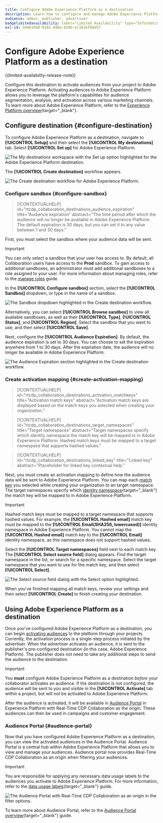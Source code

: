 ```yaml
---
title: Configure Adobe Experience Platform as a destination
description: Learn how to configure and manage Adobe Experience Platform as a destination in Real-Time CDP Collaboration.
audience: admin, publisher, advertiser
badgelimitedavailability: label="Limited Availability" type="Informative" url="https://helpx.adobe.com/legal/product-descriptions/real-time-customer-data-platform-collaboration.html newtab=true"
exl-id: 594610a0-9102-448a-b59b-ec162ef9dd57
---
```

# Configure Adobe Experience Platform as a destination

{{limited-availability-release-note}}

Configure this destination to activate audiences from your project to Adobe Experience Platform. Activating audiences to Adobe Experience Platform allows you to leverage the platform's capabilities for audience segmentation, analysis, and activation across various marketing channels. To learn more about Adobe Experience Platform, refer to the [Experience Platform overview](https://experienceleague.adobe.com/en/docs/experience-platform/landing/home){target="_blank"}.

## Configure destination {#configure-destination}

To configure Adobe Experience Platform as a destination, navigate to **[!UICONTROL Setup]** and then select the **[!UICONTROL My destinations]** tab. Select **[!UICONTROL Set up]** for Adobe Experience Platform.

![The My destinations workspace with the Set up option highlighted for the Adobe Experience Platform destination.](/help/assets/destinations/adobe-experience-platform/setup-aep.png)

The **[!UICONTROL Create destination]** workflow appears. 

![The Create destination workflow for Adobe Experience Platform.](/help/assets/destinations/adobe-experience-platform/create-destination.png)

### Configure sandbox {#configure-sandbox}

>[!CONTEXTUALHELP]
>id="rtcdp_collaboration_destinations_audience_expiration"
>title="Audience expiration"
>abstract="The time period after which the audience will no longer be available in Adobe Experience Platform. The default expiration is 30 days, but you can set it to any value between 1 and 30 days."

First, you must select the sandbox where your audience data will be sent. 

>[!IMPORTANT]
>
>You can only select a sandbox that your user has access to. By default, all Collaboration users have access to the **Prod** sandbox. To gain access to additional sandboxes, an administrator must add additional sandboxes to a role assigned to your user. For more information about managing roles, refer to the [manage roles](../permissions/manage-roles.md) guide.

In the **[!UICONTROL Configure sandbox]** section, select the **[!UICONTROL Sandbox]** dropdown, or type in the name of a sandbox.

![The Sandbox dropdown highlighted in the Create destination workflow.](/help/assets/destinations/adobe-experience-platform/select-sandbox.png)

Alternatively, you can select **[!UICONTROL Browse sandbox]** to view all available sandboxes, as well as their **[!UICONTROL Type]**, **[!UICONTROL Status]**, and **[!UICONTROL Region]**. Select the sandbox that you want to use, and then select **[!UICONTROL Save]**.

Next, configure the **[!UICONTROL Audience Expiration]**. By default, the audience expiration is set to 30 days. You can choose to set the expiration anywhere from 1 to 30 days. After the expiration date, the audience will no longer be available in Adobe Experience Platform.

![The Audience Expiration section highlighted in the Create destination workflow.](/help/assets/destinations/adobe-experience-platform/audience-expiration.png)

### Create activation mapping {#create-activation-mapping}

>[!CONTEXTUALHELP]
>id="rtcdp_collaboration_destinations_activation_matchkeys"
>title="Activation match keys"
>abstract="Activation match keys are displayed based on the match keys you selected when creating your organization."

>[!CONTEXTUALHELP]
>id="rtcdp_collaboration_destinations_target_namespaces"
>title="Target namespaces"
>abstract="Target namespaces specify which identity namespace the match key will be mapped to in Adobe Experience Platform. Hashed match keys must be mapped to a target namespace that supports hashed values."

>[!CONTEXTUALHELP]
>id="rtcdp_collaboration_destinations_linked_key"
>title="Linked key"
>abstract="Placeholder for linked key contextual help."

Next, you must create an activation mapping to define how the audience data will be sent to Adobe Experience Platform. You can map each [match key](../setup/onboard-account.md#set-up-match-keys) you selected while creating your organization to an target namespace. The target namespaces specify which [identity namespace](https://experienceleague.adobe.com/en/docs/experience-platform/identity/features/namespaces#standard){target="_blank"} the match key will be mapped to in Adobe Experience Platform.

>[!IMPORTANT]
>
>Hashed match keys must be mapped to a target namespace that supports hashed values. For example, the **[!UICONTROL Hashed email]** match key must be mapped to the **[!UICONTROL Email(SHA256, lowercased)]** identity namespace in Adobe Experience Platform. You cannot map the **[!UICONTROL Hashed email]** match key to the **[!UICONTROL Email]** identity namespace, as this namespace does not support hashed values.

Select the **[!UICONTROL Target namespaces]** field next to each match key. The **[!UICONTROL Select source field]** dialog appears. Find the target namespace in the list, or search for a specific namespace. Select the target namespace that you want to use for the match key, and then select **[!UICONTROL Select]**.

![The Select source field dialog with the Select option highlighted..](/help/assets/destinations/adobe-experience-platform/select-target-namespace.png)

When you've finished mapping all match keys, review your settings and then select **[!UICONTROL Create]** to finish creating your destination.

## Using Adobe Experience Platform as a destination

Once you've configured Adobe Experience Platform as a destination, you can begin [activating audiences](../collaborate/activate.md) to the platform through your projects. Currently, the activation process is a single-step process initiated by the advertiser. When the advertiser activates an audience, it is sent to the publisher's pre-configured destination (in this case, Adobe Experience Platform). The publisher does not need to take any additional steps to send the audience to the destination.

>[!IMPORTANT]
>
>You **must** configure Adobe Experience Platform as a destination *before* your collaborator activates an audience. If the destination is not configured, the audience will be sent to you and visible in the **[!UICONTROL Activate]** tab within a project, but will not be activated to Adobe Experience Platform. 

After the audience is activated, it will be available in [Audience Portal](#audience-portal) in Experience Platform with Real-Time CDP Collaboration as the origin.  These audiences can then be used in campaigns and customer engagement.

### Audience Portal {#audience-portal}

Now that you have configured Adobe Experience Platform as a destination, you can view the activated audiences in the Audience Portal. Audience Portal is a central hub within Adobe Experience Platform that allows you to view and manage your audiences. Audience portal now provides Real-Time CDP Collaboration as an origin when filtering your audiences. 

>[!IMPORTANT]
>
>You are responsible for applying any necessary data usage labels to the audiences you activate to Adobe Experience Platform. For more information, refer to the [data usage labels](https://experienceleague.adobe.com/en/docs/experience-platform/data-governance/labels/overview){target="_blank"} guide.

![The Audience Portal with Real-Time CDP Collaboration as an origin in the filter options.](/help/assets/destinations/adobe-experience-platform/audience-portal.png)

To learn more about Audience Portal, refer to the [Audience Portal overview](https://experienceleague.adobe.com/en/docs/experience-platform/segmentation/ui/audience-portal#manage-audiences){target="_blank"} guide.

